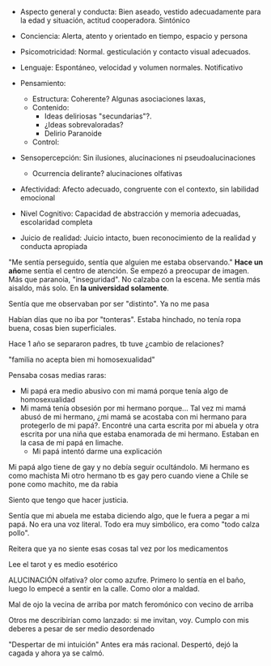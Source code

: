 - Aspecto general y conducta: Bien aseado, vestido adecuadamente para la edad y situación, actitud cooperadora. Sintónico
- Conciencia: Alerta, atento y orientado en tiempo, espacio y persona
- Psicomotricidad: Normal. gesticulación y contacto visual adecuados. 
- Lenguaje: Espontáneo, velocidad y volumen normales. Notificativo
- Pensamiento: 
    - Estructura: Coherente? Algunas asociaciones laxas, 
    - Contenido: 
        - Ideas deliriosas "secundarias"?. 
        - ¿Ideas sobrevaloradas?
        - Delirio Paranoide
    - Control: 

- Sensopercepción: Sin ilusiones, alucinaciones ni pseudoalucinaciones
    - Ocurrencia delirante? alucinaciones olfativas

- Afectividad: Afecto adecuado, congruente con el contexto, sin labilidad emocional

- Nivel Cognitivo: Capacidad de abstracción y memoria adecuadas, escolaridad completa

- Juicio de realidad: Juicio intacto, buen reconocimiento de la realidad y conducta apropiada

"Me sentía perseguido, sentía que alguien me estaba observando." 
**Hace un año**me sentía el centro de atención. Se empezó a preocupar de imagen. Más que paranoia, "inseguridad". No calzaba con la escena. Me sentía más aisaldo, más solo. En **la universidad solamente**. 

Sentía que me observaban por ser "distinto". Ya no me pasa

Habían días que no iba por "tonteras". Estaba hinchado, no tenía ropa buena, cosas bien superficiales. 

Hace 1 año se separaron padres, tb tuve ¿cambio de relaciones? 

"familia no acepta bien mi homosexualidad"

Pensaba cosas medias raras:
- Mi papá era medio abusivo con mi mamá porque tenía algo de homosexualidad
- Mi mamá tenía obsesión por mi hermano porque... Tal vez mi mamá abusó de mi hermano, ¿mi mamá se acostaba con mi hermano para protegerlo de mi papá?. Encontré una carta escrita por mi abuela y otra escrita por una niña que estaba enamorada de mi hermano. Estaban en la casa de mi papá en limache. 
    - Mi papá intentó darme una explicación 

Mi papá algo tiene de gay y no debía seguir ocultándolo.
Mi hermano es como machista
Mi otro hermano tb es gay pero cuando viene a Chile se pone como machito, me da rabia

Siento que tengo que hacer justicia. 

Sentía que mi abuela me estaba diciendo algo, que le fuera a pegar a mi papá. No era una voz literal. Todo era muy simbólico, era como "todo calza pollo".

Reitera que ya no siente esas cosas tal vez por los medicamentos

Lee el tarot y es medio esotérico


ALUCINACIÓN olfativa? olor como azufre. Primero lo sentía en el baño, luego lo empecé a sentir en la calle. Como olor a maldad.

Mal de ojo la vecina de arriba por match feromónico con vecino de arriba

Otros me describirían como lanzado: si me invitan, voy. Cumplo con mis deberes a pesar de ser medio desordenado

"Despertar de mi intuición" Antes era más racional. Despertó, dejó la cagada y ahora ya se calmó.